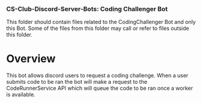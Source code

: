 ### CS-Club-Discord-Server-Bots: Coding Challenger Bot

This folder should contain files related to the CodingChallenger Bot and only this Bot. Some of the files from this folder may call or refer to files outside this folder.


# Overview

This bot allows discord users to request a coding challenge. When a user submits code to be ran the bot will make a request to the CodeRunnerService API which will queue the code to be ran once a worker is available.
